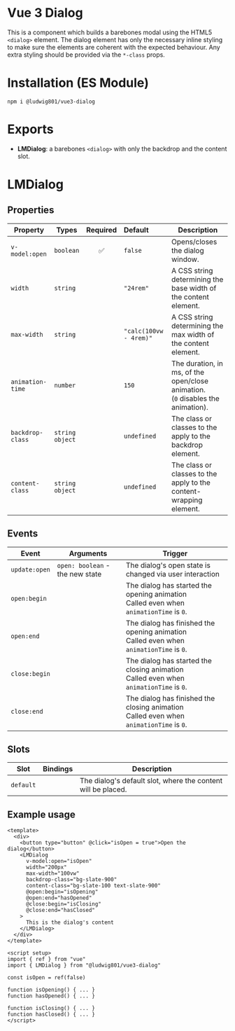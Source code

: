 # Vue 3 Dialog

This is a component which builds a barebones modal using the HTML5 `<dialog>` element.
The dialog element has only the necessary inline styling to make sure the elements are coherent with the expected behaviour.
Any extra styling should be provided via the `*-class` props.

# Installation (ES Module)

```console
npm i @ludwig801/vue3-dialog
```

# Exports

 - **LMDialog**: a barebones `<dialog>` with only the backdrop and the content slot.

# LMDialog

## Properties

| Property         | Types                 | Required           | Default                | Description |
| ---------------- | --------------------- | :----------------: | :--------------------- | - |
| `v-model:open`   | `boolean`             | :white_check_mark: | `false`                | Opens/closes the dialog window. |
| `width`          | `string`              |                    | `"24rem"`              | A CSS string determining the base width of the content element. |
| `max-width`      | `string`              |                    | `"calc(100vw - 4rem)"` | A CSS string determining the max width of the content element. |
| `animation-time` | `number`              |                    | `150`                  | The duration, in ms, of the open/close animation.<br /> (`0` disables the animation). |
| `backdrop-class` | `string`<br>`object`  |                    | `undefined`            | The class or classes to the apply to the backdrop element. |
| `content-class`  | `string`<br>`object`  |                    | `undefined`            | The class or classes to the apply to the content-wrapping element. |

## Events

| Event           | Arguments                               | Trigger | 
| --------------- | --------------------------------------- | - |
| `update:open`   | `open: boolean` - the new state         | The dialog's open state is changed via user interaction |
| `open:begin`    |                                         | The dialog has started the opening animation <br> Called even when `animationTime` is `0`. | 
| `open:end`      |                                         | The dialog has finished the opening animation <br> Called even when `animationTime` is `0`. | 
| `close:begin`   |                                         | The dialog has started the closing animation <br> Called even when `animationTime` is `0`. | 
| `close:end`     |                                         | The dialog has finished the closing animation <br> Called even when `animationTime` is `0`. | 

## Slots

| Slot            | Bindings                                | Description | 
| --------------- | --------------------------------------- | - |
| `default`       |                                         | The dialog's default slot, where the content will be placed. |

## Example usage

```vue
<template>
  <div>
    <button type="button" @click="isOpen = true">Open the dialog</button>
    <LMDialog
      v-model:open="isOpen"
      width="200px"
      max-width="100vw"
      backdrop-class="bg-slate-900"
      content-class="bg-slate-100 text-slate-900"
      @open:begin="isOpening"
      @open:end="hasOpened"
      @close:begin="isClosing"
      @close:end="hasClosed"
    >
      This is the dialog's content
    </LMDialog>
  </div>
</template>

<script setup>
import { ref } from "vue"
import { LMDialog } from "@ludwig801/vue3-dialog"

const isOpen = ref(false)

function isOpening() { ... }
function hasOpened() { ... }

function isClosing() { ... }
function hasClosed() { ... }
</script>
```
